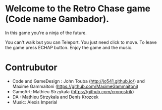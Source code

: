# Welcome to the Retro Chase game (Code name Gambador).

In this game you're a ninja of the future. 

You can't walk but you can Teleport.
You just need click to move.
To leave the game press ECHAP button.
Enjoy the game and the music.

# Contrubutor
- Code and GameDesign : John Touba (http://jo541.github.io/) and Maxime Gammaitoni (https://github.com/MaximeGammaitoni)
- GameArt: Mathieu Strzykala (https://github.com/cronostrik)
- DA : Mathieu Strzykala and Denis Krozcek
- Music: Alexis Imperial
